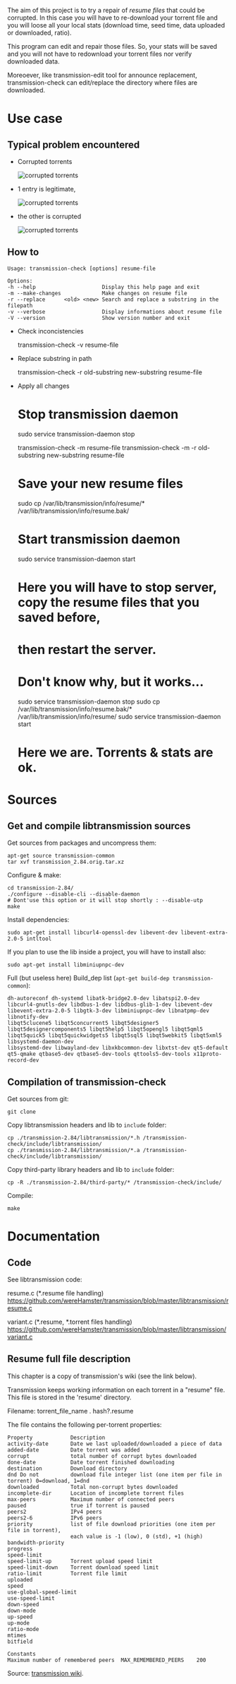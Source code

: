 The aim of this project is to try a repair of *resume files* that could be corrupted.
In this case you will have to re-download your torrent file and you will loose all
your local stats (download time, seed time, data uploaded or downloaded, ratio).

This program can edit and repair those files. So, your stats will be saved and
you will not have to redownload your torrent files nor verify downloaded data.

Moreoever, like transmission-edit tool for announce replacement, transmission-check
can edit/replace the directory where files are downloaded.


# Use case

## Typical problem encountered

* Corrupted torrents

    ![corrupted torrents](./doc/doc_images/1.png)

* 1 entry is legitimate,

    ![corrupted torrents](./doc/doc_images/3.png)

* the other is corrupted

    ![corrupted torrents](./doc/doc_images/2.png)


## How to

    Usage: transmission-check [options] resume-file

    Options:
    -h --help                     Display this help page and exit
    -m --make-changes             Make changes on resume file
    -r --replace      <old> <new> Search and replace a substring in the filepath
    -v --verbose                  Display informations about resume file
    -V --version                  Show version number and exit


* Check inconcistencies

    transmission-check -v resume-file

* Replace substring in path

    transmission-check -r old-substring new-substring resume-file

* Apply all changes

    # Stop transmission daemon
    sudo service transmission-daemon stop

    transmission-check -m resume-file
    transmission-check -m -r old-substring new-substring resume-file

    # Save your new resume files
    sudo cp /var/lib/transmission/info/resume/* /var/lib/transmission/info/resume.bak/

    # Start transmission daemon
    sudo service transmission-daemon start

    # Here you will have to stop server, copy the resume files that you saved before,
    # then restart the server.
    # Don't know why, but it works...
    sudo service transmission-daemon stop
    sudo cp /var/lib/transmission/info/resume.bak/* /var/lib/transmission/info/resume/
    sudo service transmission-daemon start

    # Here we are. Torrents & stats are ok.


# Sources

## Get and compile libtransmission sources

Get sources from packages and uncompress them:

    apt-get source transmission-common
    tar xvf transmission_2.84.orig.tar.xz

Configure & make:

    cd transmission-2.84/
    ./configure --disable-cli --disable-daemon
    # Dont'use this option or it will stop shortly : --disable-utp
    make

Install dependencies:

    sudo apt-get install libcurl4-openssl-dev libevent-dev libevent-extra-2.0-5 intltool

If you plan to use the lib inside a project, you will have to install also:

    sudo apt-get install libminiupnpc-dev


Full (but useless here) Build_dep list (`apt-get build-dep transmission-common`):

    dh-autoreconf dh-systemd libatk-bridge2.0-dev libatspi2.0-dev libcurl4-gnutls-dev libdbus-1-dev libdbus-glib-1-dev libevent-dev libevent-extra-2.0-5 libgtk-3-dev libminiupnpc-dev libnatpmp-dev libnotify-dev
    libqt5clucene5 libqt5concurrent5 libqt5designer5 libqt5designercomponents5 libqt5help5 libqt5opengl5 libqt5qml5 libqt5quick5 libqt5quickwidgets5 libqt5sql5 libqt5webkit5 libqt5xml5 libsystemd-daemon-dev
    libsystemd-dev libwayland-dev libxkbcommon-dev libxtst-dev qt5-default qt5-qmake qtbase5-dev qtbase5-dev-tools qttools5-dev-tools x11proto-record-dev


## Compilation of transmission-check

Get sources from git:

    git clone

Copy libtransmission headers and lib to `include` folder:

    cp ./transmission-2.84/libtransmission/*.h /transmission-check/include/libtransmission/
    cp ./transmission-2.84/libtransmission/*.a /transmission-check/include/libtransmission/

Copy third-party library headers and lib to `include` folder:

    cp -R ./transmission-2.84/third-party/* /transmission-check/include/

Compile:

    make


# Documentation

## Code

See libtransmission code:

resume.c (*.resume file handling)
https://github.com/wereHamster/transmission/blob/master/libtransmission/resume.c

variant.c (*.resume, *.torrent files handling)
https://github.com/wereHamster/transmission/blob/master/libtransmission/variant.c


## Resume full file description

This chapter is a copy of transmission's wiki (see the link below).


Transmission keeps working information on each torrent in a "resume" file. This file is stored in the 'resume' directory.

Filename: torrent_file_name . hash?.resume

The file contains the following per-torrent properties:


    Property            Description
    activity-date       Date we last uploaded/downloaded a piece of data
    added-date          Date torrent was added
    corrupt             total number of corrupt bytes downloaded
    done-date           Date torrent finished downloading
    destination         Download directory
    dnd Do not          download file integer list (one item per file in torrent) 0=download, 1=dnd
    downloaded          Total non-corrupt bytes downloaded
    incomplete-dir      Location of incomplete torrent files
    max-peers           Maximum number of connected peers
    paused              true if torrent is paused
    peers2              IPv4 peers
    peers2-6            IPv6 peers
    priority            list of file download priorities (one item per file in torrent),
                        each value is -1 (low), 0 (std), +1 (high)
    bandwidth-priority
    progress
    speed-limit
    speed-limit-up      Torrent upload speed limit
    speed-limit-down    Torrent download speed limit
    ratio-limit         Torrent file limit
    uploaded
    speed
    use-global-speed-limit
    use-speed-limit
    down-speed
    down-mode
    up-speed
    up-mode
    ratio-mode
    mtimes
    bitfield

    Constants
    Maximum number of remembered peers  MAX_REMEMBERED_PEERS    200


Source: [transmission wiki](https://trac.transmissionbt.com/wiki/ResumeFile).
